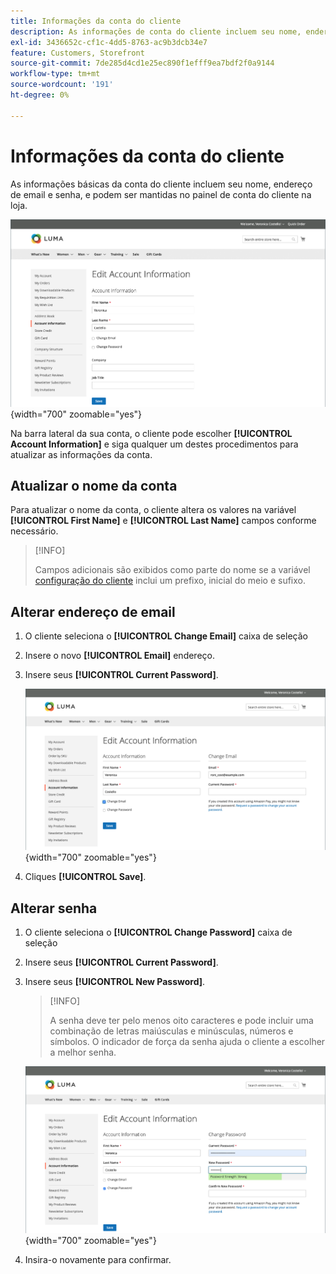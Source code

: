 ```yaml
---
title: Informações da conta do cliente
description: As informações de conta do cliente incluem seu nome, endereço de email e senha, e podem ser mantidas no painel de conta.
exl-id: 3436652c-cf1c-4dd5-8763-ac9b3dcb34e7
feature: Customers, Storefront
source-git-commit: 7de285d4cd1e25ec890f1efff9ea7bdf2f0a9144
workflow-type: tm+mt
source-wordcount: '191'
ht-degree: 0%

---
```


# Informações da conta do cliente

As informações básicas da conta do cliente incluem seu nome, endereço de email e senha, e podem ser mantidas no painel de conta do cliente na loja.

![Informações da conta na loja](assets/account-dashboard-account-information-storefront.png){width="700" zoomable="yes"}

Na barra lateral da sua conta, o cliente pode escolher **[!UICONTROL Account Information]** e siga qualquer um destes procedimentos para atualizar as informações da conta.

## Atualizar o nome da conta

Para atualizar o nome da conta, o cliente altera os valores na variável **[!UICONTROL First Name]** e **[!UICONTROL Last Name]** campos conforme necessário.

>[!INFO]
>
>Campos adicionais são exibidos como parte do nome se a variável [configuração do cliente](../configuration-reference/customers/customer-configuration.md) inclui um prefixo, inicial do meio e sufixo.

## Alterar endereço de email

1. O cliente seleciona o **[!UICONTROL Change Email]** caixa de seleção

1. Insere o novo **[!UICONTROL Email]** endereço.

1. Insere seus **[!UICONTROL Current Password]**.

   ![Alterar endereço de email](assets/account-dashboard-account-information-change-email-address.png){width="700" zoomable="yes"}

1. Cliques **[!UICONTROL Save]**.

## Alterar senha

1. O cliente seleciona o **[!UICONTROL Change Password]** caixa de seleção

1. Insere seus **[!UICONTROL Current Password]**.

1. Insere seus **[!UICONTROL New Password]**.

   >[!INFO]
   >
   >A senha deve ter pelo menos oito caracteres e pode incluir uma combinação de letras maiúsculas e minúsculas, números e símbolos. O indicador de força da senha ajuda o cliente a escolher a melhor senha.

   ![Alterar senha](assets/account-dashboard-account-information-change-password.png){width="700" zoomable="yes"}

1. Insira-o novamente para confirmar.
